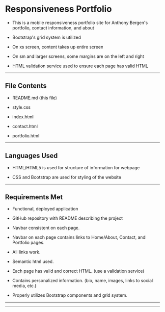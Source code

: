 # Responsiveness Portfolio

- This is a mobile responsiveness portfolio site for Anthony Bergen's portfolio, contact information, and about

- Bootstrap's grid system is utilized

- On xs screen, content takes up entire screen

- On sm and larger screens, some margins are on the left and right

- HTML validation service used to ensure each page has valid HTML

---

## File Contents

- README.md (this file)

- style.css

- index.html
- contact.html
- portfolio.html

---

## Languages Used
- HTML/HTML5 is used for structure of information for webpage

- CSS and Bootstrap are used for styling of the website

---

## Requirements Met

- Functional, deployed application

- GitHub repository with README describing the project

- Navbar consistent on each page.

- Navbar on each page contains links to Home/About, Contact, and Portfolio pages.

- All links work.

- Semantic html used.

- Each page has valid and correct HTML. (use a validation service)

- Contains personalized information. (bio, name, images, links to social media, etc.)

- Properly utilizes Bootstrap components and grid system.

---
---
